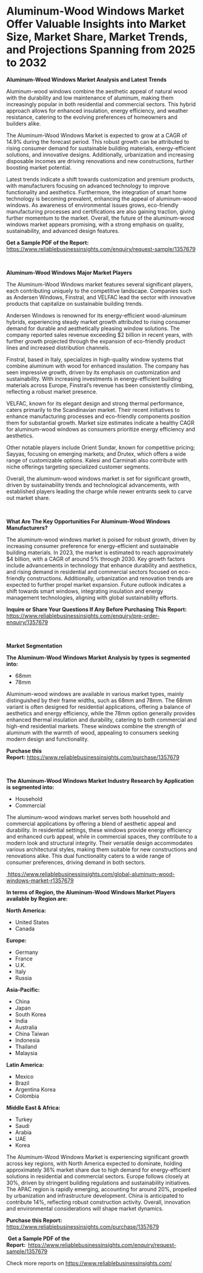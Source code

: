 <p><h1>Aluminum-Wood Windows Market Offer Valuable Insights into Market Size, Market Share, Market Trends, and Projections Spanning from 2025 to 2032</h1></p><p><strong>Aluminum-Wood Windows Market Analysis and Latest Trends</strong></p>
<p><p>Aluminum-wood windows combine the aesthetic appeal of natural wood with the durability and low maintenance of aluminum, making them increasingly popular in both residential and commercial sectors. This hybrid approach allows for enhanced insulation, energy efficiency, and weather resistance, catering to the evolving preferences of homeowners and builders alike.</p><p>The Aluminum-Wood Windows Market is expected to grow at a CAGR of 14.9% during the forecast period. This robust growth can be attributed to rising consumer demand for sustainable building materials, energy-efficient solutions, and innovative designs. Additionally, urbanization and increasing disposable incomes are driving renovations and new constructions, further boosting market potential.</p><p>Latest trends indicate a shift towards customization and premium products, with manufacturers focusing on advanced technology to improve functionality and aesthetics. Furthermore, the integration of smart home technology is becoming prevalent, enhancing the appeal of aluminum-wood windows. As awareness of environmental issues grows, eco-friendly manufacturing processes and certifications are also gaining traction, giving further momentum to the market. Overall, the future of the aluminum-wood windows market appears promising, with a strong emphasis on quality, sustainability, and advanced design features.</p></p>
<p><strong>Get a Sample PDF of the Report:&nbsp;</strong> <a href="https://www.reliablebusinessinsights.com/enquiry/request-sample/1357679?utm_campaign=2260&utm_medium=2&utm_source=Github&utm_content=ia&utm_term=24022025&utm_id=aluminum-wood-windows">https://www.reliablebusinessinsights.com/enquiry/request-sample/1357679</a></p>
<p>&nbsp;</p>
<p><strong>Aluminum-Wood Windows Major Market Players</strong></p>
<p><p>The Aluminum-Wood Windows market features several significant players, each contributing uniquely to the competitive landscape. Companies such as Andersen Windows, Finstral, and VELFAC lead the sector with innovative products that capitalize on sustainable building trends. </p><p>Andersen Windows is renowned for its energy-efficient wood-aluminum hybrids, experiencing steady market growth attributed to rising consumer demand for durable and aesthetically pleasing window solutions. The company reported sales revenue exceeding $2 billion in recent years, with further growth projected through the expansion of eco-friendly product lines and increased distribution channels.</p><p>Finstral, based in Italy, specializes in high-quality window systems that combine aluminum with wood for enhanced insulation. The company has seen impressive growth, driven by its emphasis on customization and sustainability. With increasing investments in energy-efficient building materials across Europe, Finstral’s revenue has been consistently climbing, reflecting a robust market presence.</p><p>VELFAC, known for its elegant design and strong thermal performance, caters primarily to the Scandinavian market. Their recent initiatives to enhance manufacturing processes and eco-friendly components position them for substantial growth. Market size estimates indicate a healthy CAGR for aluminum-wood windows as consumers prioritize energy efficiency and aesthetics.</p><p>Other notable players include Orient Sundar, known for competitive pricing; Sayyas, focusing on emerging markets; and Drutex, which offers a wide range of customizable options. Kalesi and Carminati also contribute with niche offerings targeting specialized customer segments.</p><p>Overall, the aluminum-wood windows market is set for significant growth, driven by sustainability trends and technological advancements, with established players leading the charge while newer entrants seek to carve out market share.</p></p>
<p>&nbsp;</p>
<p><strong>What Are The Key Opportunities For Aluminum-Wood Windows Manufacturers?</strong></p>
<p><p>The aluminum-wood windows market is poised for robust growth, driven by increasing consumer preference for energy-efficient and sustainable building materials. In 2023, the market is estimated to reach approximately $4 billion, with a CAGR of around 5% through 2030. Key growth factors include advancements in technology that enhance durability and aesthetics, and rising demand in residential and commercial sectors focused on eco-friendly constructions. Additionally, urbanization and renovation trends are expected to further propel market expansion. Future outlook indicates a shift towards smart windows, integrating insulation and energy management technologies, aligning with global sustainability efforts.</p></p>
<p><strong>Inquire or Share Your Questions If Any Before Purchasing This Report:</strong> <a href="https://www.reliablebusinessinsights.com/enquiry/pre-order-enquiry/1357679?utm_campaign=2260&utm_medium=2&utm_source=Github&utm_content=ia&utm_term=24022025&utm_id=aluminum-wood-windows">https://www.reliablebusinessinsights.com/enquiry/pre-order-enquiry/1357679</a></p>
<p>&nbsp;</p>
<p><strong>Market Segmentation</strong></p>
<p><strong>The Aluminum-Wood Windows Market Analysis by types is segmented into:</strong></p>
<p><ul><li>68mm</li><li>78mm</li></ul></p>
<p><p>Aluminum-wood windows are available in various market types, mainly distinguished by their frame widths, such as 68mm and 78mm. The 68mm variant is often designed for residential applications, offering a balance of aesthetics and energy efficiency, while the 78mm option generally provides enhanced thermal insulation and durability, catering to both commercial and high-end residential markets. These windows combine the strength of aluminum with the warmth of wood, appealing to consumers seeking modern design and functionality.</p></p>
<p><strong>Purchase this Report:&nbsp;</strong><a href="https://www.reliablebusinessinsights.com/purchase/1357679?utm_campaign=2260&utm_medium=2&utm_source=Github&utm_content=ia&utm_term=24022025&utm_id=aluminum-wood-windows">https://www.reliablebusinessinsights.com/purchase/1357679</a></p>
<p>&nbsp;</p>
<p><strong>The Aluminum-Wood Windows Market Industry Research by Application is segmented into:</strong></p>
<p><ul><li>Household</li><li>Commercial</li></ul></p>
<p><p>The aluminum-wood windows market serves both household and commercial applications by offering a blend of aesthetic appeal and durability. In residential settings, these windows provide energy efficiency and enhanced curb appeal, while in commercial spaces, they contribute to a modern look and structural integrity. Their versatile design accommodates various architectural styles, making them suitable for new constructions and renovations alike. This dual functionality caters to a wide range of consumer preferences, driving demand in both sectors.</p></p>
<p><a href="https://www.reliablebusinessinsights.com/global-aluminum-wood-windows-market-r1357679?utm_campaign=2260&utm_medium=2&utm_source=Github&utm_content=ia&utm_term=24022025&utm_id=aluminum-wood-windows">&nbsp;https://www.reliablebusinessinsights.com/global-aluminum-wood-windows-market-r1357679</a></p>
<p><strong>In terms of Region, the Aluminum-Wood Windows Market Players available by Region are:</strong></p>
<p>
    <p> <strong> North America: </strong>
        <ul>
            <li>United States</li>
            <li>Canada</li>
        </ul>
        </p> 
    <p> <strong> Europe: </strong>
        <ul>
            <li>Germany</li>
            <li>France</li>
            <li>U.K.</li>
            <li>Italy</li>
            <li>Russia</li>
        </ul>
        </p> 
    <p> <strong> Asia-Pacific: </strong>
        <ul>
            <li>China</li>
            <li>Japan</li>
            <li>South Korea</li>
            <li>India</li>
            <li>Australia</li>
            <li>China Taiwan</li>
            <li>Indonesia</li>
            <li>Thailand</li>
            <li>Malaysia</li>
        </ul>
        </p> 
    <p> <strong> Latin America: </strong>
        <ul>
            <li>Mexico</li>
            <li>Brazil</li>
            <li>Argentina Korea</li>
            <li>Colombia</li>
        </ul>
        </p> 
    <p> <strong> Middle East & Africa: </strong>
        <ul>
            <li>Turkey</li>
            <li>Saudi</li>
            <li>Arabia</li>
            <li>UAE</li>
            <li>Korea</li>
        </ul>
    </p>
    </p>
<p><p>The Aluminum-Wood Windows Market is experiencing significant growth across key regions, with North America expected to dominate, holding approximately 36% market share due to high demand for energy-efficient solutions in residential and commercial sectors. Europe follows closely at 30%, driven by stringent building regulations and sustainability initiatives. The APAC region is rapidly emerging, accounting for around 20%, propelled by urbanization and infrastructure development. China is anticipated to contribute 14%, reflecting robust construction activity. Overall, innovation and environmental considerations will shape market dynamics.</p></p>
<p><strong>Purchase this Report: </strong><a href="https://www.reliablebusinessinsights.com/purchase/1357679?utm_campaign=2260&utm_medium=2&utm_source=Github&utm_content=ia&utm_term=24022025&utm_id=aluminum-wood-windows">https://www.reliablebusinessinsights.com/purchase/1357679</a></p>
<p>&nbsp;<strong>Get a Sample PDF of the Report:&nbsp;&nbsp;</strong><a href="https://www.reliablebusinessinsights.com/enquiry/request-sample/1357679?utm_campaign=2260&utm_medium=2&utm_source=Github&utm_content=ia&utm_term=24022025&utm_id=aluminum-wood-windows">https://www.reliablebusinessinsights.com/enquiry/request-sample/1357679</a></p>
<p><strong></strong></p>
<p>Check more reports on <a href="https://www.reliablebusinessinsights.com/?utm_campaign=2260&utm_medium=2&utm_source=Github&utm_content=ia&utm_term=24022025&utm_id=aluminum-wood-windows">https://www.reliablebusinessinsights.com/</a></p>